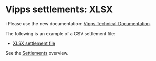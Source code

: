 <!-- START_METADATA
---
title: XSLX
hide_table_of_contents: true
pagination_next: null
pagination_prev: null
---
END_METADATA -->

# Vipps settlements: XLSX

<!-- START_COMMENT -->

ℹ️ Please use the new documentation:
[Vipps Technical Documentation](https://vippsas.github.io/vipps-developer-docs/).

<!-- END_COMMENT -->

The following is an example of a CSV settlement file:

* [XLSX settlement file](./vipps-settlement-example.xlsx)

<!-- START_COMMENT -->

See the [Settlements](..) overview.

<!-- END_COMMENT -->
